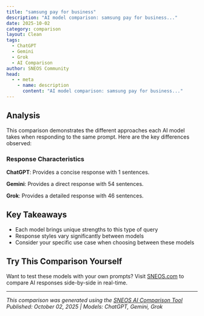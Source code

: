 ```yaml
---
title: "samsung pay for business"
description: "AI model comparison: samsung pay for business..."
date: 2025-10-02
category: comparison
layout: Clean
tags:
  - ChatGPT
  - Gemini
  - Grok
  - AI Comparison
author: SNEOS Community
head:
  - - meta
    - name: description
      content: "AI model comparison: samsung pay for business..."
---
```


<ChatComparison
  title="samsung pay for business"
  prompt="samsung pay for business"
  :responses='{
    "ChatGPT": "Samsung Pay for Business is a mobile payment solution designed for merchants and businesses to accept contactless payments from customers using Samsung devices. Here are some key features and benefits of Samsung Pay for Business:\n\n### Key Features:\n\n1. **Contactless Payments**: Accept payments through NFC (Near Field Communication) and MST (Magnetic Secure Transmission) technologies, allowing customers to pay with their smartphones or smartwatches.\n\n2. **Wide Acceptance**: Samsung Pay can be used almost anywhere that accepts credit and debit card payments, as it emulates card transactions for most payment terminals.\n\n3. **Easy Integration**: Samsung Pay can be integrated with existing payment systems. Many point-of-sale (POS) systems support Samsung Pay directly.\n\n4. **Secure Transactions**: Samsung Pay uses tokenization and biometric security features (like fingerprint or iris recognition) to safeguard transactions, enhancing security for both merchants and customers.\n\n5. **In-App Payments**: Merchants can offer in-app purchases through Samsung Pay, making it convenient for customers to pay directly from their phones.\n\n6. **Loyalty Programs**: Businesses can integrate loyalty programs within Samsung Pay, allowing customers to earn and redeem loyalty points seamlessly.\n\n7. **Reporting and Analytics**: Samsung Pay may provide merchants with data insights, helping them better understand customer behavior and preferences.\n\n### Benefits for Businesses:\n\n- **Enhanced Customer Experience**: Providing a modern payment option can attract customers who prefer mobile transactions.\n  \n- **Reduced Transaction Times**: Faster checkouts can lead to improved customer satisfaction and potentially increase sales volume.\n\n- **Increased Security**: Reduces the risks associated with handling cash or traditional card payments, as most transactions are contactless.\n\n- **Marketing Opportunities**: Ability to leverage Samsung&#x27;s marketing channels and promotions to reach potential customers.\n\n### How to Get Started:\n\n1. **Check Eligibility**: Verify if Samsung Pay is available in your region and for your industry.\n\n2. **Choose a Payment Processor**: You’ll need to partner with a payment processor that supports Samsung Pay transactions.\n\n3. **Set Up Your POS System**: Ensure that your POS system is compatible with contactless payments, and update any necessary software.\n\n4. **Train Staff**: Educate your employees on how to process payments using Samsung Pay and handle customer inquiries.\n\n5. **Market the Feature**: Promote the availability of Samsung Pay in your physical or online store to attract customers.\n\nFor the latest updates, features, and specific implementation guidance, you can visit the official Samsung Pay for Business website or contact their customer support.",
    "Gemini": "Samsung Pay for Business offers a range of solutions to help businesses accept payments, manage loyalty programs, and streamline their operations. Here\u0027s a breakdown of its key features and aspects:\n\n**Core Functionality:**\n\n*   **Mobile Payments Acceptance:**\n    *   **Samsung Pay Compatibility:** Allows customers to pay using their Samsung devices (phones, watches) with Samsung Pay.\n    *   **MST (Magnetic Secure Transmission) Technology:**  A key differentiator.  MST emulates the magnetic strip of a traditional credit card, making it compatible with most existing point-of-sale (POS) terminals, even older ones that don\u0027t support NFC.  This provides wider acceptance than NFC-only systems.\n    *   **NFC (Near Field Communication) Technology:** Also supports NFC payments, which are becoming increasingly common.\n    *   **In-App Payments:** Integrates with mobile apps to enable secure payments within the app itself.\n*   **Security:**\n    *   **Tokenization:** Replaces sensitive card details with a unique \u0022token,\u0022 protecting actual card numbers during transactions.\n    *   **Biometric Authentication:**  Often requires fingerprint or iris scanning for authentication, adding another layer of security.\n    *   **Samsung Knox:**  Samsung\u0027s mobile security platform that provides hardware and software-level security for the device.\n*   **Loyalty Programs and Rewards:**\n    *   **Digital Loyalty Cards:**  Stores loyalty cards and rewards programs digitally within the Samsung Pay app.\n    *   **Custom Offers and Promotions:**  Businesses can potentially create and distribute customized offers and promotions to Samsung Pay users.\n*   **Reporting and Analytics:** (Functionality may vary)\n    *   Provides insights into transaction data, customer behavior, and loyalty program performance.\n\n**How It Works for Businesses:**\n\n1.  **Partnership/Integration:** Businesses need to integrate Samsung Pay into their point-of-sale system or mobile app. This often involves working with a payment processor or a Samsung Pay partner.\n\n2.  **Customer Payment:** A customer with a compatible Samsung device initiates a payment at the POS terminal.\n\n3.  **Authentication:** The customer authenticates the payment using their fingerprint, iris scan, or PIN.\n\n4.  **Transaction:** Samsung Pay securely transmits the payment information to the payment processor.\n\n5.  **Confirmation:** The transaction is processed, and the customer receives confirmation of the payment.\n\n**Benefits for Businesses:**\n\n*   **Wider Acceptance:** MST technology increases acceptance rates compared to NFC-only systems.\n*   **Enhanced Security:** Tokenization and biometric authentication reduce the risk of fraud.\n*   **Improved Customer Experience:** Convenient and fast payment options for customers with Samsung devices.\n*   **Loyalty Program Integration:** Helps businesses manage and promote their loyalty programs.\n*   **Competitive Advantage:** Offering a modern and convenient payment option can attract and retain customers.\n*   **Potential for Increased Sales:** Streamlined payments can lead to faster checkout times and increased sales.\n\n**Considerations for Businesses:**\n\n*   **Integration Costs:**  Integrating Samsung Pay into a POS system or app may involve costs.\n*   **Payment Processor Fees:** Standard payment processing fees apply to transactions.\n*   **Customer Adoption:** The success of Samsung Pay depends on the number of customers using Samsung devices and the Samsung Pay service.\n*   **Terminal Compatibility:** While MST aims to provide broad compatibility, it\u0027s essential to ensure that the POS terminals are compatible.  Older terminals *might* require upgrades.\n*   **Samsung Pay\u0027s current landscape:** It\u0027s crucial to note that Samsung Pay has evolved.  It is now integrated into Samsung Wallet. Samsung wallet can store digital keys, boarding passes, ID and more along with the payment capability.\n\n**How to Get Started:**\n\n1.  **Check Compatibility:** Ensure that your POS system is compatible with Samsung Pay. Contact your payment processor or Samsung Pay for Business support.\n2.  **Integration:** Work with your payment processor or a Samsung Pay partner to integrate Samsung Pay into your system.  This may involve updating your POS software or hardware.\n3.  **Training:** Train your staff on how to accept Samsung Pay payments.\n4.  **Promotion:** Promote Samsung Pay to your customers to encourage them to use the service.\n\n**Where to find more information:**\n\n*   **Samsung Business Website:** The official Samsung business website (search for \u0022Samsung Pay for Business\u0022 or \u0022Samsung Business Solutions\u0022) is the best source of up-to-date information.\n*   **Payment Processors:** Contact your current payment processor to inquire about Samsung Pay integration.\n*   **Samsung Support:** Contact Samsung support for businesses for specific questions and assistance.\n\nIn conclusion, Samsung Pay for Business provides a secure and convenient payment solution that can benefit both businesses and their customers. By integrating Samsung Pay, businesses can expand their payment options, enhance security, and improve the overall customer experience. Remember to thoroughly research the integration process, costs, and customer adoption rates before implementing Samsung Pay.\n",
    "Grok": "Samsung Pay for Business is a payment solution designed to help businesses accept contactless payments using Samsung devices. It leverages Samsung\u0027s mobile payment platform, Samsung Pay, which allows customers to make secure transactions via their Samsung smartphones, smartwatches, or other compatible devices. For businesses, integrating Samsung Pay can enhance the checkout experience by offering a fast, secure, and convenient payment method.\n\nHere are some key aspects of Samsung Pay for Business:\n\n### 1. **What is Samsung Pay?**\n   - Samsung Pay is a mobile payment and digital wallet service by Samsung Electronics that enables users to make payments using their Samsung devices.\n   - It supports contactless payments through Near Field Communication (NFC) and Magnetic Secure Transmission (MST) technology, allowing it to work with a wide range of payment terminals, including older ones that don\u0027t support NFC.\n   - It also supports online payments and in-app purchases.\n\n### 2. **Benefits for Businesses**\n   - **Wider Customer Reach**: Accepting Samsung Pay allows businesses to cater to customers who prefer using mobile wallets for transactions.\n   - **Faster Transactions**: Contactless payments speed up the checkout process, reducing wait times and improving customer satisfaction.\n   - **Enhanced Security**: Samsung Pay uses tokenization, biometrics (fingerprint or iris scanning), and Samsung Knox (a defense-grade security platform) to protect transaction data.\n   - **Compatibility**: Works with most existing payment terminals due to MST technology, in addition to NFC-enabled terminals.\n   - **Customer Loyalty**: Integration with loyalty programs and offers can be tied to Samsung Pay, helping businesses retain customers.\n\n### 3. **How Businesses Can Accept Samsung Pay**\n   To accept Samsung Pay, businesses generally need:\n   - A compatible point-of-sale (POS) terminal that supports NFC payments (for contactless transactions) or MST (for older terminals).\n   - A merchant account with a payment processor or bank that supports Samsung Pay.\n   - To ensure their payment system is set up to process mobile wallet transactions.\n\n   Many modern POS systems and payment processors (like Square, Stripe, or PayPal) already support Samsung Pay as part of their contactless payment options.\n\n### 4. **Requirements for Businesses**\n   - **Hardware**: A contactless-enabled POS terminal (for NFC payments) or any standard magnetic stripe reader (for MST compatibility, although MST support is being phased out in newer Samsung devices).\n   - **Payment Processor**: Partner with a payment gateway or processor that supports Samsung Pay.\n   - **Software Integration**: Ensure the business\u0027s POS software is updated to handle mobile wallet transactions.\n   - **Compliance**: Adhere to PCI DSS (Payment Card Industry Data Security Standard) guidelines to ensure secure transactions.\n\n### 5. **Samsung Pay for Small Businesses**\n   Small businesses can benefit from Samsung Pay by using affordable POS systems or mobile card readers that support contactless payments. For example:\n   - Use devices like Square Reader or Clover Go, which are compatible with Samsung Pay.\n   - No additional hardware is needed if the business already has a contactless-enabled terminal.\n\n### 6. **Availability**\n   Samsung Pay is available in many countries worldwide, but its availability for businesses depends on the local payment infrastructure and partnerships with banks and payment processors. Check Samsung\u2019s official website or contact your payment processor to confirm support in your region.\n\n### 7. **Samsung Pay vs. Other Mobile Wallets**\n   - Compared to Apple Pay or Google Pay, Samsung Pay\u0027s use of MST (on older devices) allows compatibility with a broader range of terminals.\n   - However, newer Samsung devices are moving away from MST, focusing primarily on NFC, aligning more with competitors.\n\n### 8. **How to Get Started**\n   - **Contact Your Payment Processor**: Ask if they support Samsung Pay and if there are any additional fees or requirements.\n   - **Upgrade Hardware if Needed**: Ensure your POS system supports contactless payments.\n   - **Promote Samsung Pay**: Let customers know you accept Samsung Pay through signage or digital channels to attract tech-savvy consumers.\n\n### 9. **Samsung Business Solutions**\n   Beyond Samsung Pay, Samsung offers other business solutions, such as Samsung DeX (turning devices into desktop workstations) and Samsung Knox for enterprise security. These can complement a business\u0027s overall operations alongside payment solutions.\n\nIf you\u0027re a business owner looking to implement Samsung Pay, reach out to your POS provider or bank for specific guidance on integration. For more detailed or region-specific information, Samsung\u0027s official website or support channels can provide further assistance.\n\nDo you have a specific question about Samsung Pay for Business, or are you looking for help with setup in a particular region or industry? Let me know!"
  }'
  published-date="08:30"
/>

## Analysis

This comparison demonstrates the different approaches each AI model takes when responding to the same prompt. Here are the key differences observed:

### Response Characteristics

**ChatGPT**: Provides a concise response with 1 sentences. 

**Gemini**: Provides a direct response with 54 sentences. 

**Grok**: Provides a detailed response with 46 sentences. 

## Key Takeaways

- Each model brings unique strengths to this type of query
- Response styles vary significantly between models
- Consider your specific use case when choosing between these models

## Try This Comparison Yourself

Want to test these models with your own prompts? Visit [SNEOS.com](https://sneos.com) to compare AI responses side-by-side in real-time.

---

*This comparison was generated using the [SNEOS AI Comparison Tool](https://sneos.com)*
*Published: October 02, 2025 | Models: ChatGPT, Gemini, Grok*
